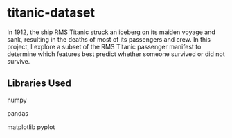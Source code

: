 # titanic-dataset

In 1912, the ship RMS Titanic struck an iceberg on its maiden voyage and sank, resulting in the deaths of most of its passengers and crew. In this project, I explore a subset of the RMS Titanic passenger manifest to determine which features best predict whether someone survived or did not survive. 

## Libraries Used

numpy

pandas

matplotlib pyplot
